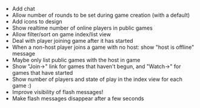 - Add chat
- Allow number of rounds to be set during game creation (with a default)
- Add icons to design
- Show realtime number of online players in public games
- Allow filter/sort on game index/list view
- Deal with player joining game after it has started
- When a non-host player joins a game with no host: show "host is offline" message
- Maybe only list public games with the host in game
- Show "Join->" link for games that haven't begun, and "Watch->" for games that have started
- Show number of players and state of play in the index view for each game :)
- Improve visibility of flash messages!
- Make flash messages disappear after a few seconds